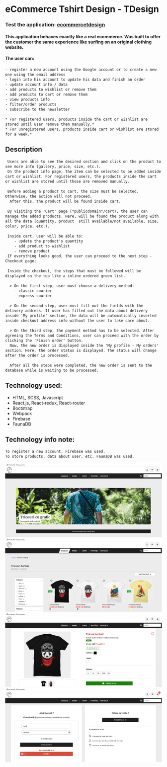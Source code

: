 # eCommerce Tshirt Design - TDesign

### Test the application: [ecommercetdesign](https://sionut0122.github.io/ecommercetdesign/)

#### This application behaves exactly like a real ecommerce. Was built to offer the customer the same experience like surfing on an original clothing website. 

#### The user can:

	- register a new account using the Google account or to create a new one using the email address
	- login into his account to update his data and finish an order
	- update account info / data
	- add products to wishlist or remove them
	- add products to cart or remove them
	- view products info
	- filter/order products
	- subscribe to the newsletter

	* For registered users, products inside the cart or wishlist are stored until user remove them manually.*
	* For unregistered users, products inside cart or wishlist are stored for a week.*

## Description
	 Users are able to see the desired section and click on the product to see more info (gallery, price, size, etc.).
	 On the product info page, the item can be selected to be added inside cart or wishlist. For registered users, the products inside the cart or wishlist are stored until those are removed manually.

	 Before adding a product to cart, the size must be selected. Otherwise, the action will not proceed.
	  After this, the product will be found inside cart.

	 By visiting the 'Cart' page (*publicdomain*/cart), the user can manage the added products. Here, will be found the product along with all the data (quantity, product 	still available/not available, size, color, price, etc.).

	 Inside cart, user will be able to:
	  	- update the product's quantity
	  	- add product to wishlist
	  	- remove product
	 If everything looks good, the user can proceed to the next step - Checkout page;

	 Inside the checkout, the steps that must be followed will be displayed on the top like a inline ordered green list.

	  > On the first step, user must choose a delivery method:
	  	- classic courier
	  	- express courier

	  > On the second step, user must fill out the fields with the delivery address. If user has filled out the data about delivery inside 'My profile' section, the data will be automatically inserted inside checkout address info without the user to take care about.

	  > On the third step, the payment method has to be selected. After agreeing the Terms and Conditions, user can proceed with the order by clicking the 'Finish order' button.
	  Now, the new order is displayed inside the 'My profile - My orders' section. Here, the order status is displayed. The status will change after the order is processed.

	  After all the steps were completed, the new order is sent to the database while is waiting to be processed.
	

## Technology used:

- HTML, SCSS, Javascript
- React.js, React-redux, React-router
- Bootstrap
- Webpack
- Firebase
- FaunaDB

## Technology info note:
	To register a new account, Firebase was used.
	To store products, data about user, etc. FaunaDB was used.


![alt text](https://raw.githubusercontent.com/SIonut0122/ecommercetdesign/gh-pages/images/1.png)
![alt text](https://raw.githubusercontent.com/SIonut0122/ecommercetdesign/gh-pages/images/2.png)
![alt text](https://raw.githubusercontent.com/SIonut0122/ecommercetdesign/gh-pages/images/3.png)
![alt text](https://raw.githubusercontent.com/SIonut0122/ecommercetdesign/gh-pages/images/4.png)

